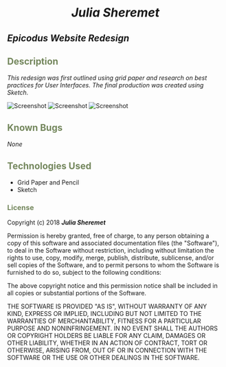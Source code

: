 # _<p align="center">Julia Sheremet</p>_

## _Epicodus Website Redesign_

## <span style="color:#74875d;">Description</span>

_This redesign was first outlined using grid paper and research on best practices for User Interfaces. The final production was created using Sketch._

![Screenshot](outline.jpeg)
![Screenshot](sketch.png)
![Screenshot](mobile.png)

## <span style="color:#74875d;">Known Bugs</span>

_None_

## <span style="color:#74875d;">Technologies Used</span>

* Grid Paper and Pencil
* Sketch

### <span style="color:#74875d;">License</span>

Copyright (c) 2018 ****_Julia Sheremet_****

Permission is hereby granted, free of charge, to any person obtaining a copy of this software and associated documentation files (the "Software"), to deal in the Software without restriction, including without limitation the rights to use, copy, modify, merge, publish, distribute, sublicense, and/or sell copies of the Software, and to permit persons to whom the Software is furnished to do so, subject to the following conditions:

The above copyright notice and this permission notice shall be included in all copies or substantial portions of the Software.

THE SOFTWARE IS PROVIDED "AS IS", WITHOUT WARRANTY OF ANY KIND, EXPRESS OR IMPLIED, INCLUDING BUT NOT LIMITED TO THE WARRANTIES OF MERCHANTABILITY, FITNESS FOR A PARTICULAR PURPOSE AND NONINFRINGEMENT. IN NO EVENT SHALL THE AUTHORS OR COPYRIGHT HOLDERS BE LIABLE FOR ANY CLAIM, DAMAGES OR OTHER LIABILITY, WHETHER IN AN ACTION OF CONTRACT, TORT OR OTHERWISE, ARISING FROM, OUT OF OR IN CONNECTION WITH THE SOFTWARE OR THE USE OR OTHER DEALINGS IN THE SOFTWARE.
